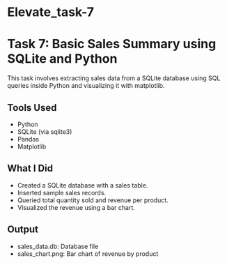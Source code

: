 # Elevate_task-7
# Task 7: Basic Sales Summary using SQLite and Python

This task involves extracting sales data from a SQLite database using SQL queries inside Python and visualizing it with matplotlib.

## Tools Used
- Python
- SQLite (via sqlite3)
- Pandas
- Matplotlib

## What I Did
- Created a SQLite database with a sales table.
- Inserted sample sales records.
- Queried total quantity sold and revenue per product.
- Visualized the revenue using a bar chart.

## Output
- sales_data.db: Database file
- sales_chart.png: Bar chart of revenue by product
